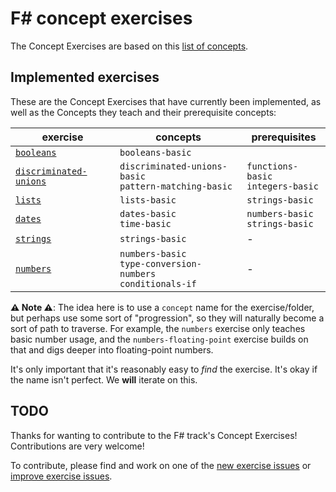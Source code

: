 # F&#35; concept exercises

The Concept Exercises are based on this [list of concepts][reference-shared].

## Implemented exercises

These are the Concept Exercises that have currently been implemented, as well as the Concepts they teach and their prerequisite concepts:

| exercise                                                        | concepts                                                            | prerequisites                          |
| --------------------------------------------------------------- | ------------------------------------------------------------------- | -------------------------------------- |
| [`booleans`][concept-exercise-booleans]                         | `booleans-basic`                                                    |                                        |
| [`discriminated-unions`][concept-exercise-discriminated-unions] | `discriminated-unions-basic`<br/>`pattern-matching-basic`           | `functions-basic`<br/>`integers-basic` |
| [`lists`][concept-exercise-lists]                               | `lists-basic`                                                       | `strings-basic`                        |
| [`dates`][concept-exercise-dates]                               | `dates-basic`<br/>`time-basic`                                      | `numbers-basic`<br/>`strings-basic`    |
| [`strings`][concept-exercise-strings]                           | `strings-basic`                                                     | -                                      |
| [`numbers`][concept-exercise-numbers]                           | `numbers-basic`<br/>`type-conversion-numbers`<br/>`conditionals-if` | -                                      |

**⚠ Note ⚠**: The idea here is to use a `concept` name for the exercise/folder, but perhaps use some sort of "progression", so they will naturally become a sort of path to traverse. For example, the `numbers` exercise only teaches basic number usage, and the `numbers-floating-point` exercise builds on that and digs deeper into floating-point numbers.

It's only important that it's reasonably easy to _find_ the exercise. It's okay if the name isn't perfect. We **will** iterate on this.

## TODO

Thanks for wanting to contribute to the F# track's Concept Exercises! Contributions are very welcome!

To contribute, please find and work on one of the [new exercise issues][issues-new-exercise] or [improve exercise issues][issues-improve-exercise].

[reference-shared]: ../../reference/README.md
[reference]: ./reference.md
[concept-exercises]: ./concept/README.md
[concept-exercise-booleans]: ./booleans/.meta/design.md
[concept-exercise-dates]: ./dates/.meta/design.md
[concept-exercise-lists]: ./lists/.meta/design.md
[concept-exercise-strings]: ./strings/.meta/design.md
[concept-exercise-numbers]: ./numbers/.meta/design.md
[concept-exercise-discriminated-unions]: ./discriminated-unions/.meta/design.md
[issues-new-exercise]: https://github.com/exercism/v3/issues?utf8=%E2%9C%93&q=is%3Aopen+label%3Atrack%2Ffsharp+label%3Atype%2Fnew-exercise+label%3Astatus%2Fhelp-wanted
[issues-improve-exercise]: https://github.com/exercism/v3/issues?utf8=%E2%9C%93&q=is%3Aopen+label%3Atrack%2Ffsharp+label%3Atype%2Fimprove-exercise+label%3Astatus%2Fhelp-wanted
